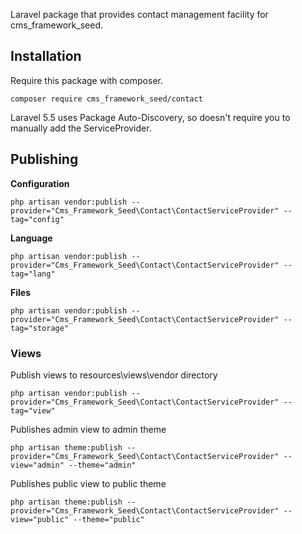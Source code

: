 Laravel package that provides contact management facility for cms_framework_seed.

## Installation

Require this package with composer. 

    composer require cms_framework_seed/contact

Laravel 5.5 uses Package Auto-Discovery, so doesn't require you to manually add the ServiceProvider.


## Publishing

**Configuration**

    php artisan vendor:publish --provider="Cms_Framework_Seed\Contact\ContactServiceProvider" --tag="config"

**Language**

    php artisan vendor:publish --provider="Cms_Framework_Seed\Contact\ContactServiceProvider" --tag="lang"

**Files**

    php artisan vendor:publish --provider="Cms_Framework_Seed\Contact\ContactServiceProvider" --tag="storage"

### Views

Publish views to resources\views\vendor directory

    php artisan vendor:publish --provider="Cms_Framework_Seed\Contact\ContactServiceProvider" --tag="view"

Publishes admin view to admin theme

    php artisan theme:publish --provider="Cms_Framework_Seed\Contact\ContactServiceProvider" --view="admin" --theme="admin"

Publishes public view to public theme

    php artisan theme:publish --provider="Cms_Framework_Seed\Contact\ContactServiceProvider" --view="public" --theme="public"
